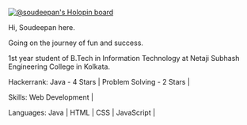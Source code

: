 [![@soudeepan's Holopin board](https://holopin.me/soudeepan)](https://holopin.io/@soudeepan)

Hi, Soudeepan here.

Going on the journey of fun and success.

1st year student of B.Tech in Information Technology at Netaji Subhash Engineering College in Kolkata.

Hackerrank:
Java - 4 Stars | Problem Solving - 2 Stars |

Skills:
Web Development |

Languages:
Java | HTML | CSS | JavaScript |



